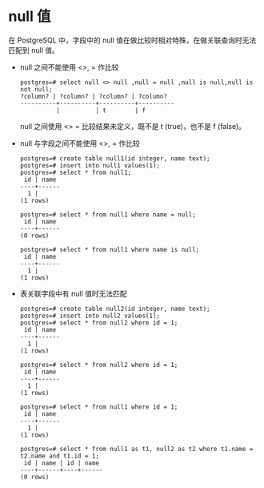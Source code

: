 # null 值 #

在 PostgreSQL 中，字段中的 null 值在做比较时相对特殊，在做关联查询时无法匹配到 null 值。

+ null 之间不能使用 <>, = 作比较

    ``` shell
    postgres=# select null <> null ,null = null ,null is null,null is not null;
    ?column? | ?column? | ?column? | ?column? 
    ----------+----------+----------+----------
              |          | t        | f

    ```

    null 之间使用 <>  = 比较结果未定义，既不是 t (true)，也不是 f (false)。

+ null 与字段之间不能使用 <>, = 作比较

    ``` shell
    postgres=# create table null1(id integer, name text);
    postgres=# insert into null1 values(1);
    postgres=# select * from null1;
     id | name
    ----+------
      1 |
    (1 rows)

    postgres=# select * from null1 where name = null;
     id | name
    ----+------
    (0 rows)

    postgres=# select * from null1 where name is null;
     id | name
    ----+------
      1 |
    (1 rows)
    ```

+ 表关联字段中有 null 值时无法匹配

    ``` shell
    postgres=# create table null2(id integer, name text);
    postgres=# insert into null2 values(1);
    postgres=# select * from null2 where id = 1;
     id | name
    ----+------
      1 |
    (1 rows)

    postgres=# select * from null2 where id = 1;
     id | name
    ----+------
      1 |
    (1 rows)

    postgres=# select * from null1 where id = 1;
     id | name
    ----+------
      1 |
    (1 rows)

    postgres=# select * from null1 as t1, null2 as t2 where t1.name = t2.name and t1.id = 1;
     id | name | id | name
    ----+------+----+------
    (0 rows)
    ```

